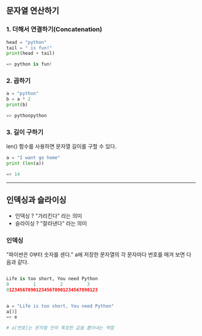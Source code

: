 ## 문자열 연산하기

### 1. 더해서 연결하기(Concatenation)
```python
head = "python"
tail = " is fun!"
print(head + tail)

=> python is fun!
```
### 2. 곱하기
```python
a = "python"
b = a * 2
print(b)

=> pythonpython
```

### 3. 길이 구하기
len() 함수를 사용하면 문자열 길이를 구할 수 있다.
```python
a = "I want go home"
print (len(a))

=> 14
```

------------------------------------------

## 인덱싱과 슬라이싱
* 인덱싱 ? "가리킨다" 라는 의미
* 슬라이싱 ? "잘라낸다" 라는 의미
### 인덱싱
"파이썬은 0부터 숫자를 센다."
a에 저장한 문자열의 각 문자마다 번호를 매겨 보면 다음과 같다.
```python

Life is too short, You need Python
0         1         2         3 
0123456789012345678901234567890123


a = "Life is too short, You need Python"
a[3]
=> e

# a[번호]는 문자열 안의 특정한 값을 뽑아내는 역할
```
